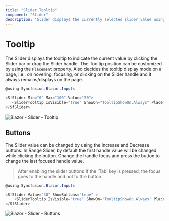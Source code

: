 ```yaml
---
title: "Slider Tooltip"
component: "Slider"
description: "Slider displays the currently selected slider value using tooltip before or after of slider bar."
---
```


# Tooltip

The Slider displays the tooltip to indicate the current value by clicking the Slider bar or drag
the Slider handle. The Tooltip position can be customized by using the `Placement` property. Also decides the tooltip display mode on a page, i.e., on hovering, focusing, or clicking on the Slider handle and it always remains/displays on the page.

```csharp
@using Syncfusion.Blazor.Inputs

<SfSlider Min="0" Max="100" Value="30">
   <SliderTooltip IsVisible="true" ShowOn="TooltipShowOn.Always" Placement="TooltipPlacement.After"></SliderTooltip>
</SfSlider>
```

![Blazor - Slider - Tooltip](images/slider-tooltip.png)

## Buttons

The Slider value can be changed by using the Increase and Decrease buttons. In Range Slider, by
default the first handle value will be changed while clicking the button. Change the handle focus and
press the button to change the last focused handle value.

> After enabling the slider buttons if the 'Tab' key is pressed, the focus goes to the handle
and not to the button.

```csharp
@using Syncfusion.Blazor.Inputs

<SfSlider Value="30" ShowButtons="true" >
    <SliderTooltip IsVisible="true" ShowOn="TooltipShowOn.Always" Placement="TooltipPlacement.After"></SliderTooltip>
</SfSlider>
```

![Blazor - Slider - Buttons](images/slider-buttons.png)
